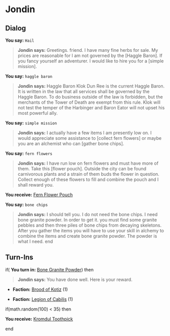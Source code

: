 # Jondin

## Dialog

**You say:** `Hail`



>**Jondin says:** Greetings. friend.  I have many fine herbs for sale.  My prices are reasonable for I am not governed by the [Haggle Baron].  If you fancy yourself an adventurer. I would like to hire you for a [simple mission].

**You say:** `haggle baron`



>**Jondin says:** Haggle Baron Klok Dun Ree is the current Haggle Baron. It is written in the law that all services shall be governed by the Haggle Baron. To do business outside of the law is forbidden, but the merchants of the Tower of Death are exempt from this rule. Klok will not test the temper of the Harbinger and Baron Eator will not upset his most powerful ally.

**You say:** `simple mission`



>**Jondin says:** I actually have a few items I am presently low on.  I would appreciate some assistance to [collect fern flowers] or maybe you are an alchemist who can [gather bone chips].

**You say:** `fern flowers`



>**Jondin says:** I have run low on fern flowers and must have more of them.  Take this [flower pouch].  Outside the city can be found carnivorous plants and a strain of them buds the flower in question.  Collect enough of these flowers to fill and combine the pouch and I shall reward you.


**You receive:**  [Fern Flower Pouch](/item/17025)

**You say:** `bone chips`



>**Jondin says:** I should tell you. I do not need the bone chips.  I need bone granite powder.  In order to get it. you must find some granite pebbles and then three piles of bone chips from decaying skeletons.  After you gather the items you will have to use your skill in alchemy to combine the items and create bone granite powder.  The powder is what I need.
end

## Turn-Ins



if( **You turn in:** [Bone Granite Powder](/item/12442)) then


>**Jondin says:** You have done well. Here is your reward.


* __Faction:__ [Brood of Kotiz](/faction/443) (1)


* __Faction:__ [Legion of Cabilis](/faction/441) (1)


if(math.random(100) < 35) then



 **You receive:**  [Kromdul Toothpick](/item/12443) 

end
